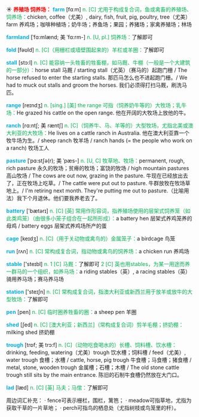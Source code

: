 ☀ <font color="red">**养殖场 饲养场：**</font>
<font color="sky blue">**farm**</font> [fɑːm] 
<font color="#00b050">n. [C] 尤用于构成复合词，鱼或禽畜的养殖场、饲养场：</font>chicken, coffee（尤美）, dairy, fish, fruit, pig, poultry, tree（尤美）farm 养鸡场；咖啡种植场；奶牛场；养鱼场；果园；养猪场；家禽养殖场；林场
           
<font color="sky blue">**farmland**</font> [ˈfɑ:mlænd; 美 ˈfɑ:rm-]
<font color="#00b050">n. [U, pl.] 饲养场：</font>了解即可

<font color="sky blue">**fold**</font> [fəʊld] 
<font color="#00b050">n. [C]（用栅栏或墙壁围起来的）羊栏或羊圈：</font>了解即可 
           
<font color="sky blue">**stall**</font> [stɔ:l]
<font color="#00b050">n. [C] 能容纳一头牲畜的牲畜棚，如马厩、牛棚（一般是一个大建筑的一部分）：</font>horse stall 马厩 / starting stall（尤英）（赛马的）起跑门栅 / The horse refused to enter the starting stalls. 那匹马怎么也不进起跑门栅。/ We had to muck out stalls and groom the horses. 我们必须得打扫马厩，刷洗马匹。

<font color="sky blue">**range**</font> [reɪndӡ] 
<font color="#00b050">n. [sing.] [美] the range 可指（饲养奶牛等的）大牧场；乳牛场：</font>He grazed his cattle on the open range. 他在开阔的大牧场上放他的牛。
           
<font color="sky blue">**ranch**</font> [rɑ:ntʃ; 美 ræntʃ]
<font color="#00b050">n. [C]（饲养牛、马、羊等的）大型牧场，尤指北美或澳大利亚的大牧场：</font>He lives on a cattle ranch in Australia. 他在澳大利亚靠一个牧牛场为生。/ sheep ranch 牧羊场 / ranch hands (= the people who work on a ranch) 牧场工人           

<font color="sky blue">**pasture**</font> [ˈpɑ:stʃə(r); 美 ˈpæs-]
<font color="#00b050">n. [U, C] 牧草地、牧场：</font>permanent, rough, rich pasture 永久的牧场；贫瘠的牧场；富饶的牧场 / high mountain pastures 高山牧场 / The cows are out now, grazing in the pasture. 牛现在已经放出去了，正在牧场上吃草。/ The cattle were put out to pasture. 牛群放牧在牧场草地上。/ I'm retiring next month. They're putting me out to pasture.（比喻用法）我下个月退休。他们要我养老去了。

<font color="sky blue">**battery**</font> ['bætərɪ] 
<font color="#00b050">n. [C] [英] 常用作形容词，指养殖场使用的层架式饲养笼（如此类鸡笼）（由很多小笼子组合在一起所形成）：</font>a battery hen 层架式养鸡笼养的母鸡 / battery eggs 层架式养鸡场所产的蛋

<font color="sky blue">**cage**</font> [keɪdӡ] 
<font color="#00b050">n. [C]（用于关动物或禽鸟的）金属笼子：</font>a birdcage 鸟笼

<font color="sky blue">**run**</font> [rʌn] 
<font color="#00b050">n. [C] 常构成复合词，指动物或禽鸟的饲养场：</font>a chicken run 养鸡场

<font color="sky blue">**stable**</font> ['steɪbl] 
<font color="#00b050">n. 1 [C] 马厩：</font>了解即可 <font color="#00b050">2 [C] 英也用stables，为某一用途而养一群马的一个组织，如养马场：</font>a riding stables（英）, a racing stables（英）骑用养马场；赛马养马场

<font color="sky blue">**station**</font> ['steɪʃn] 
<font color="#00b050">n. [C] 常构成复合词，指澳大利亚或新西兰用于放羊或放牛的大型牧场：</font>了解即可

<font color="sky blue">**pen**</font> [pen] 
<font color="#00b050">n. [C] 临时圈养牲畜的圈：</font>a sheep pen 羊圈
           
<font color="sky blue">**shed**</font> [ʃed]
<font color="#00b050">n. [C] [澳大利亚；新西兰]（常构成复合词）剪羊毛棚；挤奶棚：</font>milking shed 挤奶棚
           
<font color="sky blue">**trough**</font> [trɒf; 美 trɔ:f]
<font color="#00b050">n. [C]（动物吃食喝水的）长槽、饲料槽、饮水槽：</font>drinking, feeding, watering（尤美）trough 饮水槽；饲料槽 / feed（尤美）, water trough 食槽；水槽 / cattle, horse, pig trough 牛食槽；马食槽；猪食槽 / metal, stone, wooden trough 金属槽；石槽；木槽 / The old stone cattle trough still sits by the main entrance. 陈旧的石制牛食槽仍然放在大门口。
           
<font color="sky blue">**lad**</font> [læd]
<font color="#00b050">n. [C] [英] 马夫；马倌：</font>了解即可

周边词汇补充：
· fence可表示栅栏，围栏，篱笆；
· meadow可指草地，尤指为获取干草的一片草地；
· perch可指鸟的栖息处（尤指树枝或鸟笼里的杆）。


